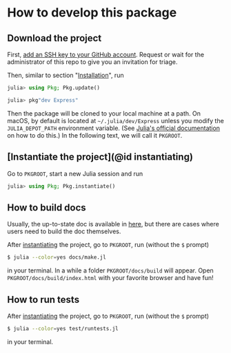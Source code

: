 # How to develop this package

## Download the project

First,
[add an SSH key to your GitHub account](https://docs.github.com/en/github/authenticating-to-github/adding-a-new-ssh-key-to-your-github-account).
Request or wait for the administrator of this repo to give you an invitation for
triage.

Then, similar to section "[Installation](@ref)", run

```julia
julia> using Pkg; Pkg.update()

julia> pkg"dev Express"
```

Then the package will be cloned to your local machine at a path. On macOS, by
default is located at `~/.julia/dev/Express` unless you modify the
`JULIA_DEPOT_PATH` environment variable. (See
[Julia's official documentation](http://docs.julialang.org/en/v1/manual/environment-variables/#JULIA_DEPOT_PATH-1)
on how to do this.) In the following text, we will call it `PKGROOT`.

## [Instantiate the project](@id instantiating)

Go to `PKGROOT`, start a new Julia session and run

```julia
julia> using Pkg; Pkg.instantiate()
```

## How to build docs

Usually, the up-to-state doc is available in
[here](https://MineralsCloud.github.io/Express.jl/dev), but there
are cases where users need to build the doc themselves.

After [instantiating](@ref) the project, go to `PKGROOT`, run (without the `$`
prompt)

```bash
$ julia --color=yes docs/make.jl
```

in your terminal. In a while a folder `PKGROOT/docs/build` will appear. Open
`PKGROOT/docs/build/index.html` with your favorite browser and have fun!

## How to run tests

After [instantiating](@ref) the project, go to `PKGROOT`, run (without the `$`
prompt)

```bash
$ julia --color=yes test/runtests.jl
```

in your terminal.
